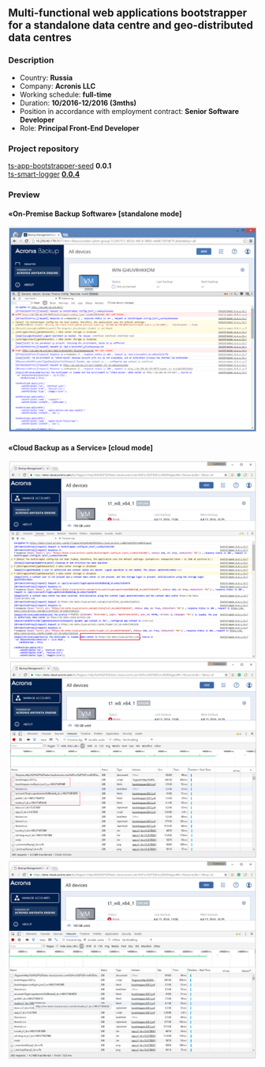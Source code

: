 ## Multi-functional web applications bootstrapper for a standalone data centre and geo-distributed data centres

### Description  

* Country: **Russia**  
* Company: **Acronis LLC**  
* Working schedule: **full-time**  
* Duration: **10/2016-12/2016 (3mths)**  
* Position in accordance with employment contract: **Senior Software Developer**  
* Role: **Principal Front-End Developer**  

### Project repository  

[ts-app-bootstrapper-seed](https://github.com/apoterenko/ts-app-bootstrapper-seed) **0.0.1**  
[ts-smart-logger](https://github.com/apoterenko/ts-smart-logger) [**0.0.4**](https://www.npmjs.com/package/ts-smart-logger)  

### Preview  

#### «On-Premise Backup Software» [standalone mode]  
![000.jpg](preview/000.png)

#### «Cloud Backup as a Service» [cloud mode]  
![001.jpg](preview/001.png)  
![002.jpg](preview/002.png)  
![003.jpg](preview/003.png)  